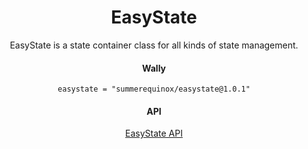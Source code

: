 <div align = center>
  
# EasyState
EasyState is a state container class for all kinds of state management.

#### Wally
`easystate = "summerequinox/easystate@1.0.1"`

#### API
[EasyState API](https://summerequinox.github.io/EasyState/)
